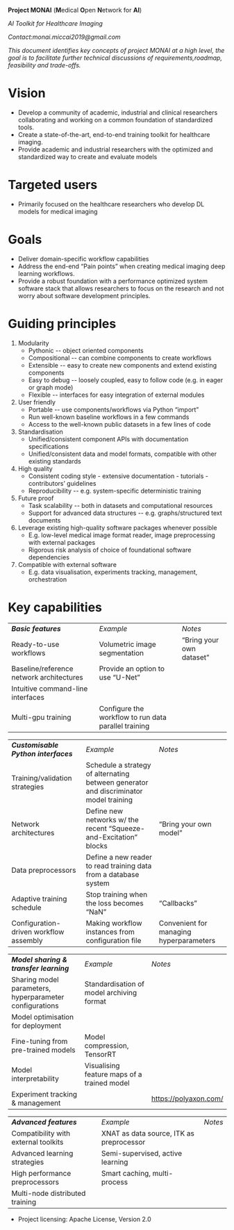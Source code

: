 **Project MONAI** (**M**edical **O**pen **N**etwork for **AI**)

_AI Toolkit for Healthcare Imaging_

_Contact:monai.miccai2019@gmail.com_

_This document identifies key concepts of project MONAI at a high level, the goal is to facilitate further technical discussions of requirements,roadmap, feasibility and trade-offs._


# Vision
   *   Develop a community of academic, industrial and clinical researchers collaborating and working on a common foundation of standardized tools.
   *   Create a state-of-the-art, end-to-end training toolkit for healthcare imaging.
   *   Provide academic and industrial researchers with the optimized and standardized way to create and evaluate models

# Targeted users
   *   Primarily focused on the healthcare researchers who develop DL models for medical imaging

# Goals
   *   Deliver domain-specific workflow capabilities 
   *   Address the end-end “Pain points” when creating medical imaging deep learning workflows.
   *   Provide a robust foundation with a performance optimized system software stack that allows researchers to focus on the research and not worry about software development principles.

# Guiding principles
1. Modularity
   *   Pythonic -- object oriented components
   *   Compositional -- can combine components to create workflows
   *   Extensible -- easy to create new components and extend existing components
   *   Easy to debug -- loosely coupled, easy to follow code (e.g. in eager or graph mode)
   *   Flexible -- interfaces for easy integration of external modules
2. User friendly
   *   Portable -- use components/workflows via Python “import”
   *   Run well-known baseline workflows in a few commands
   *   Access to the well-known public datasets in a few lines of code
3. Standardisation
   *   Unified/consistent component APIs with documentation specifications
   *   Unified/consistent data and model formats, compatible with other existing standards
4. High quality
   *   Consistent coding style - extensive documentation - tutorials - contributors’ guidelines
   *   Reproducibility -- e.g. system-specific deterministic training
5. Future proof
   *   Task scalability -- both in datasets and computational resources
   *   Support for advanced data structures -- e.g. graphs/structured text documents
6. Leverage existing high-quality software packages whenever possible
   *   E.g. low-level medical image format reader, image preprocessing with external packages
   *   Rigorous risk analysis of choice of foundational software dependencies
7. Compatible with external software
   *   E.g. data visualisation, experiments tracking, management, orchestration

# Key capabilities

<table>
  <tr>
   <td>
<strong><em>Basic features</em></strong>
   </td>
   <td colspan="2" ><em>Example</em>
   </td>
   <td><em>Notes</em>
   </td>
  </tr>
  <tr>
   <td>Ready-to-use workflows
   </td>
   <td colspan="2" >Volumetric image segmentation
   </td>
   <td>“Bring your own dataset”
   </td>
  </tr>
  <tr>
   <td>Baseline/reference network architectures
   </td>
   <td colspan="2" >Provide an option to use “U-Net”
   </td>
   <td>
   </td>
  </tr>
  <tr>
   <td>Intuitive command-line interfaces
   </td>
   <td colspan="2" >
   </td>
   <td>
   </td>
  </tr>
  <tr>
   <td>Multi-gpu training
   </td>
   <td colspan="2" >Configure the workflow to run data parallel training
   </td>
   <td>
   </td>
  </tr>
</table>



<table>
  <tr>
   <td><strong><em>Customisable Python interfaces</em></strong>
   </td>
   <td colspan="2" ><em>Example</em>
   </td>
   <td><em>Notes</em>
   </td>
  </tr>
  <tr>
   <td>Training/validation strategies
   </td>
   <td colspan="2" >Schedule a strategy of alternating between generator and discriminator model training
   </td>
   <td>
   </td>
  </tr>
  <tr>
   <td>Network architectures
   </td>
   <td colspan="2" >Define new networks w/ the recent “Squeeze-and-Excitation” blocks
   </td>
   <td>“Bring your own model”
   </td>
  </tr>
  <tr>
   <td>Data preprocessors
   </td>
   <td colspan="2" >Define a new reader to read training data from a database system
   </td>
   <td>
   </td>
  </tr>
  <tr>
   <td>Adaptive training schedule
   </td>
   <td colspan="2" >Stop training when the loss becomes “NaN”
   </td>
   <td>“Callbacks”
   </td>
  </tr>
  <tr>
   <td>Configuration-driven workflow assembly
   </td>
   <td colspan="2" >Making workflow instances from configuration file 
   </td>
   <td>Convenient for managing hyperparameters
   </td>
  </tr>
</table>



<table>
  <tr>
   <td><strong><em>Model sharing & transfer learning</em></strong>
   </td>
   <td colspan="2" ><em>Example</em>
   </td>
   <td><em>Notes</em>
   </td>
  </tr>
  <tr>
   <td>Sharing model parameters, hyperparameter configurations
   </td>
   <td colspan="2" >Standardisation of model archiving format
   </td>
   <td>
   </td>
  </tr>
  <tr>
   <td>Model optimisation for deployment
   </td>
   <td colspan="2" >
   </td>
   <td>
   </td>
  </tr>
  <tr>
   <td>Fine-tuning from pre-trained models
   </td>
   <td colspan="2" >Model compression, TensorRT
   </td>
   <td>
   </td>
  </tr>
  <tr>
   <td>Model interpretability
   </td>
   <td colspan="2" >Visualising feature maps of a trained model
   </td>
   <td>
   </td>
  </tr>
  <tr>
   <td>Experiment tracking & management
   </td>
   <td colspan="2" >
   </td>
   <td><a href="https://polyaxon.com/">https://polyaxon.com/</a>
   </td>
  </tr>
</table>



<table>
  <tr>
   <td><strong><em>Advanced features</em></strong>
   </td>
   <td colspan="2" ><em>Example</em>
   </td>
   <td><em>Notes</em>
   </td>
  </tr>
  <tr>
   <td>Compatibility with external toolkits 
   </td>
   <td colspan="2" >XNAT as data source, ITK as preprocessor
   </td>
   <td>
   </td>
  </tr>
  <tr>
   <td>Advanced learning strategies
   </td>
   <td colspan="2" >Semi-supervised, active learning
   </td>
   <td>
   </td>
  </tr>
  <tr>
   <td>High performance preprocessors
   </td>
   <td colspan="2" >Smart caching, multi-process
   </td>
   <td>
   </td>
  </tr>
  <tr>
   <td>Multi-node distributed training
   </td>
   <td colspan="2" >
   </td>
   <td>
   </td>
  </tr>
</table>



*   Project licensing: Apache License, Version 2.0
